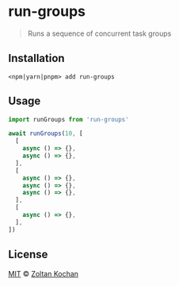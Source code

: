 # run-groups

> Runs a sequence of concurrent task groups

## Installation

```
<npm|yarn|pnpm> add run-groups
```

## Usage

```ts
import runGroups from 'run-groups'

await runGroups(10, [
  [
    async () => {},
    async () => {},
  ],
  [
    async () => {},
    async () => {},
    async () => {},
  ],
  [
    async () => {},
  ],
])
```

## License

[MIT](LICENSE) © [Zoltan Kochan](https://www.kochan.io)
